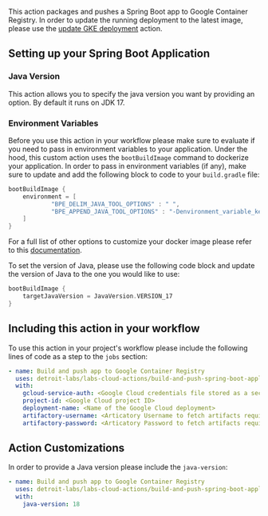 This action packages and pushes a Spring Boot app to Google Container Registry. In order to update the running deployment to the latest image, please use the
[update GKE deployment](../update-gke-deployment/action.yaml) action.

## Setting up your Spring Boot Application

### Java Version

This action allows you to specify the java version you want by providing an option. By default it runs on JDK 17.

### Environment Variables

Before you use this action in your workflow please make sure to evaluate if you need to pass in environment variables to your application. Under the hood, this
custom action uses the `bootBuildImage` command to dockerize your application. In order to pass in environment variables (if any), make sure to update and
add the following block to code to your `build.gradle` file:

```groovy
bootBuildImage {
    environment = [
            "BPE_DELIM_JAVA_TOOL_OPTIONS" : " ",
            "BPE_APPEND_JAVA_TOOL_OPTIONS" : "-Denvironment_variable_key_1=environment_variable_value_1 -Denvironment_variable_key_2=environment_variable_value_2"
    ]
}
```

For a full list of other options to customize your docker image please refer to this [documentation](https://docs.spring.io/spring-boot/docs/current/gradle-plugin/reference/htmlsingle/#build-image.customization).

To set the version of Java, please use the following code block and update the version of Java to the one you would like to use:

```groovy
bootBuildImage {
    targetJavaVersion = JavaVersion.VERSION_17
}
```

## Including this action in your workflow

To use this action in your project's workflow please include the following lines of code as a step to the `jobs` section:

```yaml
- name: Build and push app to Google Container Registry
  uses: detroit-labs/labs-cloud-actions/build-and-push-spring-boot-application@main
  with:
    gcloud-service-auth: <Google Cloud credentials file stored as a secret>
    project-id: <Google Cloud project ID>
    deployment-name: <Name of the Google Cloud deployment>
    artifactory-username: <Articatory Username to fetch artifacts required by your project>
    artifactory-password: <Articatory Password to fetch artifacts required by your project>
```

## Action Customizations

In order to provide a Java version please include the `java-version`:

```yaml
- name: Build and push app to Google Container Registry
  uses: detroit-labs/labs-cloud-actions/build-and-push-spring-boot-application@main
  with:
    java-version: 18
```